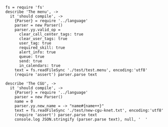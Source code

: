     fs = require 'fs'
    describe 'The menu', ->
      it 'should compile', ->
        {Parser} = require '../language'
        parser = new Parser()
        parser.yy.valid_op =
          clear_call_center_tags: true
          clear_user_tags: true
          user_tag: true
          required_skill: true
          alert_info: true
          queue: true
          send: true
          in_calendars: true
        text = fs.readFileSync './test/test.menu', encoding:'utf8'
        (require 'assert') parser.parse text

    describe 'The CGU', ->
      it 'should compile', ->
        {Parser} = require '../language'
        parser = new Parser()
        name = 0
        parser.yy.new_name = -> "name#{name++}"
        text = fs.readFileSync './test/new-cgu-knet.txt', encoding:'utf8'
        (require 'assert') parser.parse text
        console.log JSON.stringify (parser.parse text), null, '  '
